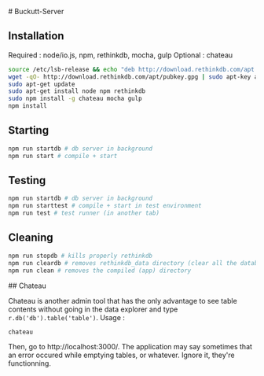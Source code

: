 # Buckutt-Server

## Installation

Required : node/io.js, npm, rethinkdb, mocha, gulp
Optional : chateau

```sh
source /etc/lsb-release && echo "deb http://download.rethinkdb.com/apt $DISTRIB_CODENAME main" | sudo tee /etc/apt/sources.list.d/rethinkdb.list
wget -qO- http://download.rethinkdb.com/apt/pubkey.gpg | sudo apt-key add -
sudo apt-get update
sudo apt-get install node npm rethinkdb
sudo npm install -g chateau mocha gulp
npm install
```

## Starting

```sh
npm run startdb # db server in background
npm run start # compile + start
```

## Testing

```sh
npm run startdb # db server in background
npm run starttest # compile + start in test environment
npm run test # test runner (in another tab)
```

## Cleaning

```sh
npm run stopdb # kills properly rethinkdb
npm run cleardb # removes rethinkdb_data directory (clear all the database)
npm run clean # removes the compiled (app) directory
```

## Chateau

Chateau is another admin tool that has the only advantage to see table contents without going in the data explorer
and type `r.db('db').table('table')`.
Usage :
```sh
chateau
```

Then, go to http://localhost:3000/. The application may say sometimes that an error occured while emptying tables, or
whatever. Ignore it, they're functionning.
